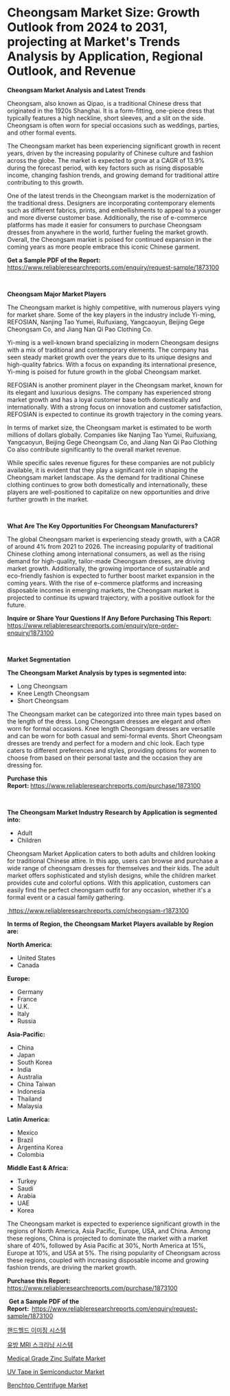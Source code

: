 <p><h1>Cheongsam Market Size: Growth Outlook from 2024 to 2031, projecting at Market's Trends Analysis by Application, Regional Outlook, and Revenue</h1></p><p><strong>Cheongsam Market Analysis and Latest Trends</strong></p>
<p><p>Cheongsam, also known as Qipao, is a traditional Chinese dress that originated in the 1920s Shanghai. It is a form-fitting, one-piece dress that typically features a high neckline, short sleeves, and a slit on the side. Cheongsam is often worn for special occasions such as weddings, parties, and other formal events.</p><p>The Cheongsam market has been experiencing significant growth in recent years, driven by the increasing popularity of Chinese culture and fashion across the globe. The market is expected to grow at a CAGR of 13.9% during the forecast period, with key factors such as rising disposable income, changing fashion trends, and growing demand for traditional attire contributing to this growth.</p><p>One of the latest trends in the Cheongsam market is the modernization of the traditional dress. Designers are incorporating contemporary elements such as different fabrics, prints, and embellishments to appeal to a younger and more diverse customer base. Additionally, the rise of e-commerce platforms has made it easier for consumers to purchase Cheongsam dresses from anywhere in the world, further fueling the market growth. Overall, the Cheongsam market is poised for continued expansion in the coming years as more people embrace this iconic Chinese garment.</p></p>
<p><strong>Get a Sample PDF of the Report:&nbsp;</strong> <a href="https://www.reliableresearchreports.com/enquiry/request-sample/1873100">https://www.reliableresearchreports.com/enquiry/request-sample/1873100</a></p>
<p>&nbsp;</p>
<p><strong>Cheongsam Major Market Players</strong></p>
<p><p>The Cheongsam market is highly competitive, with numerous players vying for market share. Some of the key players in the industry include Yi-ming, REFOSIAN, Nanjing Tao Yumei, Ruifuxiang, Yangcaoyun, Beijing Gege Cheongsam Co, and Jiang Nan Qi Pao Clothing Co.</p><p>Yi-ming is a well-known brand specializing in modern Cheongsam designs with a mix of traditional and contemporary elements. The company has seen steady market growth over the years due to its unique designs and high-quality fabrics. With a focus on expanding its international presence, Yi-ming is poised for future growth in the global Cheongsam market.</p><p>REFOSIAN is another prominent player in the Cheongsam market, known for its elegant and luxurious designs. The company has experienced strong market growth and has a loyal customer base both domestically and internationally. With a strong focus on innovation and customer satisfaction, REFOSIAN is expected to continue its growth trajectory in the coming years.</p><p>In terms of market size, the Cheongsam market is estimated to be worth millions of dollars globally. Companies like Nanjing Tao Yumei, Ruifuxiang, Yangcaoyun, Beijing Gege Cheongsam Co, and Jiang Nan Qi Pao Clothing Co also contribute significantly to the overall market revenue.</p><p>While specific sales revenue figures for these companies are not publicly available, it is evident that they play a significant role in shaping the Cheongsam market landscape. As the demand for traditional Chinese clothing continues to grow both domestically and internationally, these players are well-positioned to capitalize on new opportunities and drive further growth in the market.</p></p>
<p>&nbsp;</p>
<p><strong>What Are The Key Opportunities For Cheongsam Manufacturers?</strong></p>
<p><p>The global Cheongsam market is experiencing steady growth, with a CAGR of around 4% from 2021 to 2026. The increasing popularity of traditional Chinese clothing among international consumers, as well as the rising demand for high-quality, tailor-made Cheongsam dresses, are driving market growth. Additionally, the growing importance of sustainable and eco-friendly fashion is expected to further boost market expansion in the coming years. With the rise of e-commerce platforms and increasing disposable incomes in emerging markets, the Cheongsam market is projected to continue its upward trajectory, with a positive outlook for the future.</p></p>
<p><strong>Inquire or Share Your Questions If Any Before Purchasing This Report:</strong> <a href="https://www.reliableresearchreports.com/enquiry/pre-order-enquiry/1873100">https://www.reliableresearchreports.com/enquiry/pre-order-enquiry/1873100</a></p>
<p>&nbsp;</p>
<p><strong>Market Segmentation</strong></p>
<p><strong>The Cheongsam Market Analysis by types is segmented into:</strong></p>
<p><ul><li>Long Cheongsam</li><li>Knee Length Cheongsam</li><li>Short Cheongsam</li></ul></p>
<p><p>The Cheongsam market can be categorized into three main types based on the length of the dress. Long Cheongsam dresses are elegant and often worn for formal occasions. Knee length Cheongsam dresses are versatile and can be worn for both casual and semi-formal events. Short Cheongsam dresses are trendy and perfect for a modern and chic look. Each type caters to different preferences and styles, providing options for women to choose from based on their personal taste and the occasion they are dressing for.</p></p>
<p><strong>Purchase this Report:&nbsp;</strong><a href="https://www.reliableresearchreports.com/purchase/1873100">https://www.reliableresearchreports.com/purchase/1873100</a></p>
<p>&nbsp;</p>
<p><strong>The Cheongsam Market Industry Research by Application is segmented into:</strong></p>
<p><ul><li>Adult</li><li>Children</li></ul></p>
<p><p>Cheongsam Market Application caters to both adults and children looking for traditional Chinese attire. In this app, users can browse and purchase a wide range of cheongsam dresses for themselves and their kids. The adult market offers sophisticated and stylish designs, while the children market provides cute and colorful options. With this application, customers can easily find the perfect cheongsam outfit for any occasion, whether it's a formal event or a casual family gathering.</p></p>
<p><a href="https://www.reliableresearchreports.com/cheongsam-r1873100">&nbsp;https://www.reliableresearchreports.com/cheongsam-r1873100</a></p>
<p><strong>In terms of Region, the Cheongsam Market Players available by Region are:</strong></p>
<p>
    <p> <strong> North America: </strong>
        <ul>
            <li>United States</li>
            <li>Canada</li>
        </ul>
        </p> 
    <p> <strong> Europe: </strong>
        <ul>
            <li>Germany</li>
            <li>France</li>
            <li>U.K.</li>
            <li>Italy</li>
            <li>Russia</li>
        </ul>
        </p> 
    <p> <strong> Asia-Pacific: </strong>
        <ul>
            <li>China</li>
            <li>Japan</li>
            <li>South Korea</li>
            <li>India</li>
            <li>Australia</li>
            <li>China Taiwan</li>
            <li>Indonesia</li>
            <li>Thailand</li>
            <li>Malaysia</li>
        </ul>
        </p> 
    <p> <strong> Latin America: </strong>
        <ul>
            <li>Mexico</li>
            <li>Brazil</li>
            <li>Argentina Korea</li>
            <li>Colombia</li>
        </ul>
        </p> 
    <p> <strong> Middle East & Africa: </strong>
        <ul>
            <li>Turkey</li>
            <li>Saudi</li>
            <li>Arabia</li>
            <li>UAE</li>
            <li>Korea</li>
        </ul>
    </p>
    </p>
<p><p>The Cheongsam market is expected to experience significant growth in the regions of North America, Asia Pacific, Europe, USA, and China. Among these regions, China is projected to dominate the market with a market share of 40%, followed by Asia Pacific at 30%, North America at 15%, Europe at 10%, and USA at 5%. The rising popularity of Cheongsam across these regions, coupled with increasing disposable income and growing fashion trends, are driving the market growth.</p></p>
<p><strong>Purchase this Report: </strong><a href="https://www.reliableresearchreports.com/purchase/1873100">https://www.reliableresearchreports.com/purchase/1873100</a></p>
<p>&nbsp;<strong>Get a Sample PDF of the Report:&nbsp;&nbsp;</strong><a href="https://www.reliableresearchreports.com/enquiry/request-sample/1873100">https://www.reliableresearchreports.com/enquiry/request-sample/1873100</a></p>
<p><strong></strong></p>
<p><p><a href="https://github.com/xvz497517413/Market-Research-Report-List-2/blob/main/4643234146861.md">핸드헬드 이미징 시스템</a></p><p><a href="https://github.com/JosefaRice/Market-Research-Report-List-1/blob/main/8695585146860.md">유방 MRI 스크리닝 시스템</a></p><p><a href="https://github.com/ikahanika44/Market-Research-Report-List-1/blob/main/medical-grade-zinc-sulfate-market.md">Medical Grade Zinc Sulfate Market</a></p><p><a href="https://github.com/RickHolmes3/Market-Research-Report-List-5/blob/main/uv-tape-in-semiconductor-market.md">UV Tape in Semiconductor Market</a></p><p><a href="https://issuu.com/reportprime-2/docs/benchtop-centrifuge-market-size-2030.pptx">Benchtop Centrifuge Market</a></p></p>